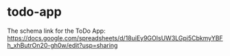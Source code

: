 # todo-app

The schema link for the ToDo App: https://docs.google.com/spreadsheets/d/18uiEy9GOIsUW3LGpi5CbkmyYBFh_xhButrOn20-gh0w/edit?usp=sharing
